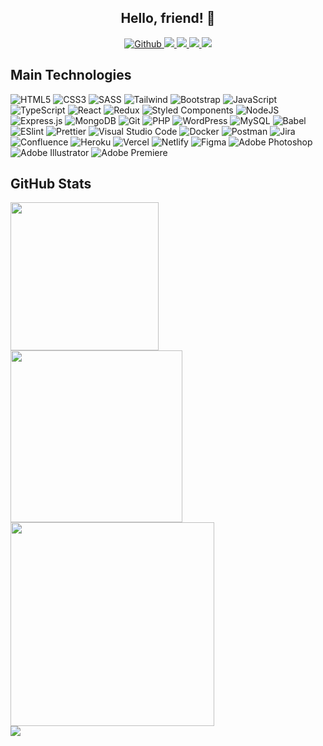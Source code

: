 [//]: <> (# Hi there)

<h2 align="center">Hello, friend! 👋</h3>
<p align="center">
  <a href="https://github.com/pdzxc" target="_blank">
    <img src="https://img.shields.io/badge/github-000?style=for-the-badge&logo=github&logoColor=FFBE00" alt="Github" />
  </a>
  <a href="https://www.linkedin.com/in/paulzxc" target="_blank">
    <img src="https://img.shields.io/badge/linkedin-000?style=for-the-badge&logo=linkedin&logoColor=FFBE00" />
  </a>
  <a href="mailto:paul.dehonor@gmail.com" target="_blank">
    <img src="https://img.shields.io/badge/gmail-000?style=for-the-badge&logo=gmail&logoColor=FFBE00" />
  </a>
  <a href="https://www.twitter.com/pdzxc" target="_blank">
    <img src="https://img.shields.io/badge/twitter-000?style=for-the-badge&logo=twitter&logoColor=FFBE00" />
  </a>
  <a href="https://www.instagram.com/pdzxc_" target="_blank">
    <img src="https://img.shields.io/badge/instagram-000?style=for-the-badge&logo=instagram&logoColor=FFBE00" />
  </a>
</p>
<h2>Main Technologies</h4>
<p align="left">
  <img src="https://img.shields.io/badge/HTML5-000?style=flat-square&logo=html5&logoColor=FFBE00" alt="HTML5" />
  <img src="https://img.shields.io/badge/CSS3-000?style=flat-square&logo=css3&logoColor=FFBE00" alt="CSS3" />
  <img src="https://img.shields.io/badge/SASS-000?style=flat-square&logo=SASS&logoColor=FFBE00" alt="SASS" />
  <img src="https://img.shields.io/badge/Tailwind-000?style=flat-square&logo=tailwind-css&logoColor=FFBE00" alt="Tailwind" />
  <img src="https://img.shields.io/badge/Bootstrap-000?style=flat-square&logo=bootstrap&logoColor=FFBE00" alt="Bootstrap" />
  <img src="https://img.shields.io/badge/Javascript-000?style=flat-square&logo=javascript&logoColor=FFBE00" alt="JavaScript" />
  <img src="https://img.shields.io/badge/Typescript-000?style=flat-square&logo=typescript&logoColor=FFBE00" alt="TypeScript" />
  <img src="https://img.shields.io/badge/React-000?style=flat-square&logo=react&logoColor=FFBE00" alt="React" />
  <img src="https://img.shields.io/badge/Redux-000?style=flat-square&logo=redux&logoColor=FFBE00" alt="Redux" />
  <img src="https://img.shields.io/badge/Styled%20Components-000?style=flat-square&logo=styled-components&logoColor=FFBE00" alt="Styled Components" />
<!--   <img src="https://img.shields.io/badge/Angular-000?style=flat-square&logo=angular&logoColor=FFBE00" alt="Angular" /> -->
<!--   <img src="https://img.shields.io/badge/Vue-000?style=flat-square&logo=vue.js&logoColor=FFBE00" alt="Vue" /> -->
  <img src="https://img.shields.io/badge/Node.js-000?style=flat-square&logo=node.js&logoColor=FFBE00" alt="NodeJS" />
  <img src="https://img.shields.io/badge/Express.js-000?style=flat-square&logo=express&logoColor=FFBE00" alt="Express.js" />
  <img src="https://img.shields.io/badge/MongoDB-000?style=flat-square&logo=mongodb&logoColor=FFBE00" alt="MongoDB" />
  <img src="https://img.shields.io/badge/Git-000?style=flat-square&logo=git&logoColor=FFBE00" alt="Git" />
  <img src="https://img.shields.io/badge/PHP-000?style=flat-square&logo=php&logoColor=FFBE00" alt="PHP" />
  <img src="https://img.shields.io/badge/WordPress-000?style=flat-square&logo=WordPress&logoColor=FFBE00" alt="WordPress" />
  <img src="https://img.shields.io/badge/MySQL-000?style=flat-square&logo=mysql&logoColor=FFBE00" alt="MySQL" />
  <img src="https://img.shields.io/badge/Babel-000?style=flat-square&logo=babel&logoColor=FFBE00" alt="Babel" />
  <img src="https://img.shields.io/badge/ESLint-000?style=flat-square&logo=eslint&logoColor=FFBE00" alt="ESlint" />
  <img src="https://img.shields.io/badge/Prettier-000?style=flat-square&logo=prettier&logoColor=FFBE00" alt="Prettier" />
  <img src="https://img.shields.io/badge/VS%20Code-000?style=flat-square&logo=visual-studio-code&logoColor=FFBE00" alt="Visual Studio Code" />
  <img src="https://img.shields.io/badge/Docker-000?style=flat-square&logo=docker&logoColor=FFBE00" alt="Docker" />
  <img src="https://img.shields.io/badge/Postman-000?style=flat-square&logo=postman&logoColor=FFBE00" alt="Postman" />
  <img src="https://img.shields.io/badge/Jira-000?style=flat-square&logo=jira&logoColor=FFBE00" alt="Jira" />
  <img src="https://img.shields.io/badge/Confluence-000?style=flat-square&logo=confluence&logoColor=FFBE00" alt="Confluence" />
  <img src="https://img.shields.io/badge/Heroku-000?style=flat-square&logo=heroku&logoColor=FFBE00" alt="Heroku" />
  <img src="https://img.shields.io/badge/Vercel-000?style=flat-square&logo=vercel&logoColor=FFBE00" alt="Vercel" />
  <img src="https://img.shields.io/badge/Netlify-000?style=flat-square&logo=netlify&logoColor=FFBE00" alt="Netlify" />
  <img src="https://img.shields.io/badge/Figma-000?style=flat-square&logo=figma&logoColor=FFBE00" alt="Figma" />
  <img src="https://img.shields.io/badge/Photoshop-000?style=flat-square&logo=adobe-photoshop&logoColor=FFBE00" alt="Adobe Photoshop" />
  <img src="https://img.shields.io/badge/Illustrator-000?style=flat-square&logo=adobe-illustrator&logoColor=FFBE00" alt="Adobe Illustrator" />
  <img src="https://img.shields.io/badge/Premiere-000?style=flat-square&logo=adobe-premiere-pro&logoColor=FFBE00" alt="Adobe Premiere" />
</p>
<h2>GitHub Stats</h2>
<div align="left">
  <img width="237" src="https://github-readme-stats-pdzxc.vercel.app/api/top-langs?theme=onedark&hide_border=true&layout=compact&username=pdzxc&langs_count=8&count_private=true&hide_title=true&bg_color=000&text_color=FFF" />
  <img width="275" src="https://github-readme-streak-stats.herokuapp.com/?user=pdzxc&theme=onedark&hide_border=true&stroke=000&ring=ffbe00&fire=ffbe00&sideNums=ffbe00&sideLabels=ffbe00&background=000&dates=FFF&currStreakLabel=ffbe00&currStreakNum=FFF" />
  <img width="326" src="https://github-readme-stats-pdzxc.vercel.app/api?username=pdzxc&count_private=true&hide_border=true&show_icons=true&theme=onedark&include_all_commits=true&langs_count=8&hide_title=true&icon_color=ffbe00&title_color=ffbe00&bg_color=000&text_color=FFF" />
</div>
<div align="left">
  <img src="https://activity-graph.herokuapp.com/graph?username=pdzxc&theme=one-dark&hide_border=true&line=ffbe00&bg_color=000&color=FFF&point=FFF" />
<!--   <img src="https://komarev.com/ghpvc/?username=pdzxc&color=000&style=for-the-badge&labelColor=282c34" /> -->
</div>
